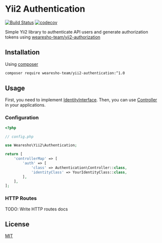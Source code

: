 # Yii2 Authentication
[![Build Status](https://travis-ci.org/wearesho-team/yii2-authentication.svg?branch=master)](https://travis-ci.org/wearesho-team/yii2-authentication)
[![codecov](https://codecov.io/gh/wearesho-team/yii2-authentication/branch/master/graph/badge.svg)](https://codecov.io/gh/wearesho-team/yii2-authentication)

Simple Yii2 library to authenticate API users and generate
authorization tokens using [wearesho-team/yii2-authorization](https://github.com/wearesho-team/yii2-authorization)

## Installation
Using [composer](https://packagist.org)
```bash
composer require wearesho-team/yii2-authentication:^1.0
```

## Usage
First, you need to implement [IdentityInterface](./src/IdentityInterface.php).
Then, you can use [Controller](./src/Controller.php) in your applications.

### Configuration

```php
<?php

// config.php

use Wearesho\Yii2\Authentication;

return [
    'controllerMap' => [
        'auth' => [
            'class' => Authentication\Controller::class, 
            'identityClass' => YourIdentityClass::class,
        ],
    ],
];
```
### HTTP Routes

TODO: Write HTTP routes docs

## License
[MIT](./LICENSE)
